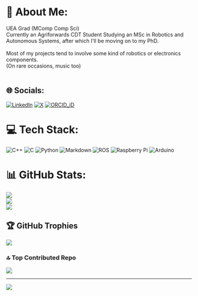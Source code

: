 # 💫 About Me:
UEA Grad (MComp Comp Sci)<br>Currently an Agriforwards CDT Student Studying an MSc in Robotics and Autonomous Systems, after which I'll be moving on to my PhD.<br><br>Most of my projects tend to involve some kind of robotics or electronics components.<br>(On rare occasions, music too)<br><br>


## 🌐 Socials:
[![LinkedIn](https://img.shields.io/badge/LinkedIn-%230077B5.svg?logo=linkedin&logoColor=white)](https://linkedin.com/in/robert-stevenson-447ab2241) [![X](https://img.shields.io/badge/X-black.svg?logo=X&logoColor=white)](https://x.com/Rob_Stevenson_1) [![ORCID_iD](https://img.shields.io/badge/orcid-A6CE39?logo=orcid&logoColor=white)](https://orcid.org/0009-0009-7981-0850)

# 💻 Tech Stack:
![C++](https://img.shields.io/badge/c++-%2300599C.svg?style=for-the-badge&logo=c%2B%2B&logoColor=white) ![C](https://img.shields.io/badge/c-%2300599C.svg?style=for-the-badge&logo=c&logoColor=white) ![Python](https://img.shields.io/badge/python-3670A0?style=for-the-badge&logo=python&logoColor=ffdd54) ![Markdown](https://img.shields.io/badge/markdown-%23000000.svg?style=for-the-badge&logo=markdown&logoColor=white) ![ROS](https://img.shields.io/badge/ros-%230A0FF9.svg?style=for-the-badge&logo=ros&logoColor=white) ![Raspberry Pi](https://img.shields.io/badge/-RaspberryPi-C51A4A?style=for-the-badge&logo=Raspberry-Pi) ![Arduino](https://img.shields.io/badge/-Arduino-00979D?style=for-the-badge&logo=Arduino&logoColor=white)
# 📊 GitHub Stats:
![](https://github-readme-stats.vercel.app/api?username=robert-stevenson-1&theme=default&hide_border=false&include_all_commits=true&count_private=true)<br/>
![](https://github-readme-streak-stats.herokuapp.com/?user=robert-stevenson-1&theme=default&hide_border=false)<br/>
![](https://github-readme-stats.vercel.app/api/top-langs/?username=robert-stevenson-1&theme=default&hide_border=false&include_all_commits=true&count_private=true&layout=compact)

## 🏆 GitHub Trophies
![](https://github-profile-trophy.vercel.app/?username=robert-stevenson-1&theme=default&no-frame=true&no-bg=false&margin-w=4)

### 🔝 Top Contributed Repo
![](https://github-contributor-stats.vercel.app/api?username=robert-stevenson-1&limit=5&theme=default&combine_all_yearly_contributions=true)

---
[![](https://visitcount.itsvg.in/api?id=robert-stevenson-1&icon=0&color=1)](https://visitcount.itsvg.in)

<!-- Proudly created with GPRM ( https://gprm.itsvg.in ) -->

